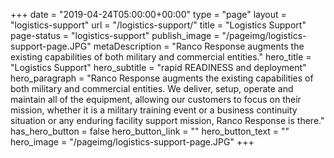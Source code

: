 +++
date = "2019-04-24T05:00:00+00:00"
type = "page"
layout = "logistics-support"
url = "/logistics-support/"
title = "Logistics Support"
page-status = "logistics-support"
publish_image = "/pageimg/logistics-support-page.JPG"
metaDescription = "Ranco Response augments the existing capabilities of both military and commercial entities."
hero_title = "Logistics Support"
hero_subtitle = "rapid READINESS and deployment"
hero_paragraph = "Ranco Response augments the existing capabilities of both military and commercial entities. We deliver, setup, operate and maintain all of the equipment, allowing our customers to focus on their mission, whether it is a military training event or a business continuity situation or any enduring facility support mission, Ranco Response is there."
has_hero_button = false
hero_button_link = ""
hero_button_text = ""
hero_image = "/pageimg/logistics-support-page.JPG"
+++